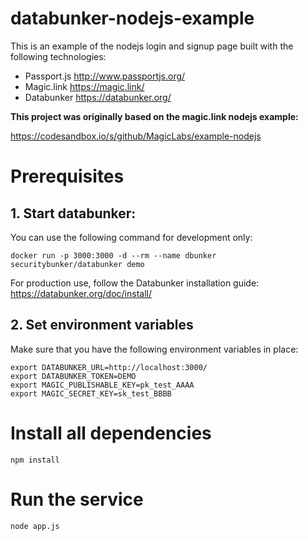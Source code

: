 # databunker-nodejs-example

This is an example of the nodejs login and signup page built with the following technologies:

* Passport.js http://www.passportjs.org/
* Magic.link https://magic.link/
* Databunker https://databunker.org/

**This project was originally based on the magic.link nodejs example:**

https://codesandbox.io/s/github/MagicLabs/example-nodejs

# Prerequisites

## 1. Start databunker:

You can use the following command for development only:

```docker run -p 3000:3000 -d --rm --name dbunker securitybunker/databunker demo```

For production use, follow the Databunker installation guide: https://databunker.org/doc/install/


## 2. Set environment variables

Make sure that you have the following environment variables in place:
```
export DATABUNKER_URL=http://localhost:3000/
export DATABUNKER_TOKEN=DEMO
export MAGIC_PUBLISHABLE_KEY=pk_test_AAAA
export MAGIC_SECRET_KEY=sk_test_BBBB
```

# Install all dependencies

```npm install```

# Run the service

```
node app.js
```
